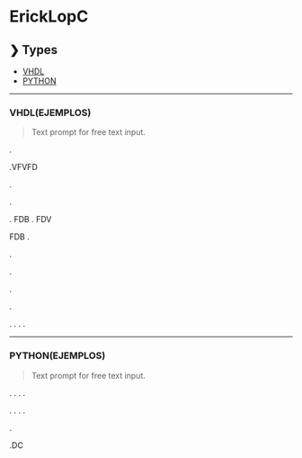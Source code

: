 # ErickLopC


## ❯ Types

* [VHDL](#EJEMPLOS)
* [PYTHON](#EJEMPLOS)
  
***

### VHDL(EJEMPLOS)
>Text prompt for free text input.


.

.VFVFD 

.

.

.
FDB
.
FDV

FDB
.

.

.

.

.

.
.
.
.

***
### PYTHON(EJEMPLOS)
>Text prompt for free text input.

.
.
.
.

.
.
.
.

.


.DC
```js


